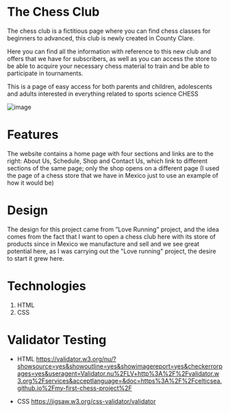 # The Chess Club



The chess club is a fictitious page where you can find chess classes for beginners to advanced, this club is newly created in County Clare.

Here you can find all the information with reference to this new club and offers that we have for subscribers, as well as you can access the store to be able to acquire your necessary chess material to train and be able to participate in tournaments.

This is a page of easy access for both parents and children, adolescents and adults interested in everything related to sports science CHESS

![image](https://user-images.githubusercontent.com/106631719/182316200-429cd6e8-fe85-4a8d-a86d-f8140a6bbc16.png)


# Features

The website contains a home page with four sections and links are to the right: About Us, Schedule, Shop and Contact Us, which link to different sections of the same page; only the shop opens on a different page (I used the page of a chess store that we have in Mexico just to use an example of how it would be)


# Design
The design for this project came from ”Love Running” project, and the idea comes from the fact that I want to open a chess club here with its store of products since in Mexico we manufacture and sell and we see great potential here, as I was carrying out the "Love running" project, the desire to start it grew here.

# Technologies

1. HTML
2. CSS

# Validator Testing

* HTML
https://validator.w3.org/nu/?showsource=yes&showoutline=yes&showimagereport=yes&checkerrorpages=yes&useragent=Validator.nu%2FLV+http%3A%2F%2Fvalidator.w3.org%2Fservices&acceptlanguage=&doc=https%3A%2F%2Fcelticsea.github.io%2Fmy-first-chess-project%2F

* CSS
https://jigsaw.w3.org/css-validator/validator

